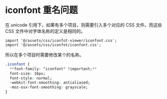 # iconfont 重名问题

在 unicode 引用下，如果有多个项目，则需要引入多个对应的 CSS 文件。而这些 CSS 文件中对字体名称的定义是相同的。

```tsx
import '@/assets/css/iconfot-viewer/iconfont.css';
import '@/assets/css/iconfot/iconfont.css';
```

所以在多个项目时需要修改某个的名称。

```css
.iconfont {
  **font-family: "iconfont" !important;**
  font-size: 16px;
  font-style: normal;
  -webkit-font-smoothing: antialiased;
  -moz-osx-font-smoothing: grayscale;
}
```